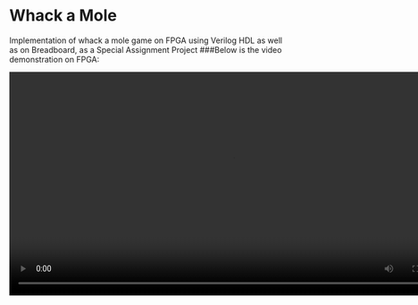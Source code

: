 # Whack a Mole
Implementation of whack a mole game on FPGA using Verilog HDL as well as on Breadboard, as a Special Assignment Project
###Below is the video demonstration on FPGA:
<html>
  <head>
    <title>Whack-A-Mole FPGA</title>
  </head>
  <body>
    <video src="whack-a-mole-FPGA.mp4" type="mp4" width="800px">
  </body>
</html>
